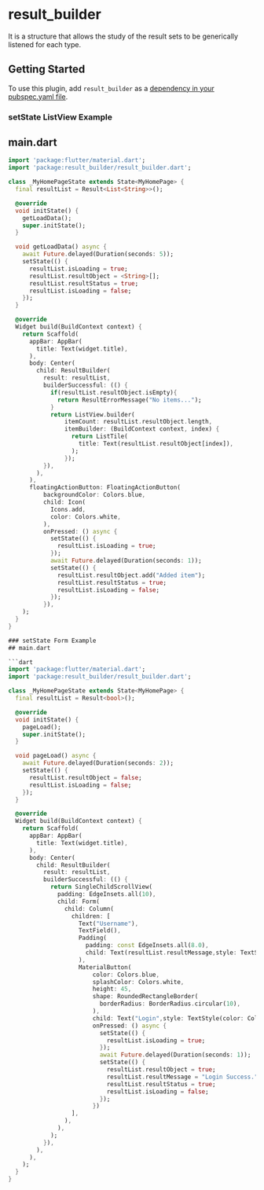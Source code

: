 # result_builder
It is a structure that allows the study of the result sets to be generically listened for each type.

## Getting Started

To use this plugin, add `result_builder` as a [dependency in your pubspec.yaml file](https://flutter.io/platform-plugins/).

### setState ListView Example
## main.dart

```dart  
import 'package:flutter/material.dart';
import 'package:result_builder/result_builder.dart';

class _MyHomePageState extends State<MyHomePage> {
  final resultList = Result<List<String>>();

  @override
  void initState() {
    getLoadData();
    super.initState();
  }

  void getLoadData() async {
    await Future.delayed(Duration(seconds: 5));
    setState(() {
      resultList.isLoading = true;
      resultList.resultObject = <String>[];
      resultList.resultStatus = true;
      resultList.isLoading = false;
    });
  }

  @override
  Widget build(BuildContext context) {
    return Scaffold(
      appBar: AppBar(
        title: Text(widget.title),
      ),
      body: Center(
        child: ResultBuilder(
          result: resultList,
          builderSuccessful: (() {
            if(resultList.resultObject.isEmpty){
              return ResultErrorMessage("No items...");
            }
            return ListView.builder(
                itemCount: resultList.resultObject.length,
                itemBuilder: (BuildContext context, index) {
                  return ListTile(
                    title: Text(resultList.resultObject[index]),
                  );
                });
          }),
        ),
      ),
      floatingActionButton: FloatingActionButton(
          backgroundColor: Colors.blue,
          child: Icon(
            Icons.add,
            color: Colors.white,
          ),
          onPressed: () async {
            setState(() {
              resultList.isLoading = true;
            });
            await Future.delayed(Duration(seconds: 1));
            setState(() {
              resultList.resultObject.add("Added item");
              resultList.resultStatus = true;
              resultList.isLoading = false;
            });
          }),
    );
  }
}

### setState Form Example
## main.dart

```dart
import 'package:flutter/material.dart';
import 'package:result_builder/result_builder.dart';

class _MyHomePageState extends State<MyHomePage> {
  final resultList = Result<bool>();

  @override
  void initState() {
    pageLoad();
    super.initState();
  }

  void pageLoad() async {
    await Future.delayed(Duration(seconds: 2));
    setState(() {
      resultList.resultObject = false;
      resultList.isLoading = false;
    });
  }

  @override
  Widget build(BuildContext context) {
    return Scaffold(
      appBar: AppBar(
        title: Text(widget.title),
      ),
      body: Center(
        child: ResultBuilder(
          result: resultList,
          builderSuccessful: (() {
            return SingleChildScrollView(
              padding: EdgeInsets.all(10),
              child: Form(
                child: Column(
                  children: [
                    Text("Username"),
                    TextField(),
                    Padding(
                      padding: const EdgeInsets.all(8.0),
                      child: Text(resultList.resultMessage,style: TextStyle(fontSize: 20,color:Colors.green,fontWeight: FontWeight.bold),),
                    ),
                    MaterialButton(
                        color: Colors.blue,
                        splashColor: Colors.white,
                        height: 45,
                        shape: RoundedRectangleBorder(
                          borderRadius: BorderRadius.circular(10),
                        ),
                        child: Text("Login",style: TextStyle(color: Colors.white),),
                        onPressed: () async {
                          setState(() {
                            resultList.isLoading = true;
                          });
                          await Future.delayed(Duration(seconds: 1));
                          setState(() {
                            resultList.resultObject = true;
                            resultList.resultMessage = "Login Success.";
                            resultList.resultStatus = true;
                            resultList.isLoading = false;
                          });
                        })
                  ],
                ),
              ),
            );
          }),
        ),
      ),
    );
  }
}

